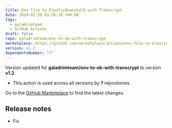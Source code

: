 ```yaml
---
title: Env file to ElasticBeanstalk with Transcrypt
date: 2024-02-20 03:26:10 +00:00
tags:
  - galadrimteam
  - GitHub Actions
draft: false
repo: galadrimteam/env-to-eb-with-transcrypt
marketplace: https://github.com/marketplace/actions/env-file-to-elasticbeanstalk-with-transcrypt
version: v1.2
dependentsNumber: "?"
---
```



Version updated for **galadrimteam/env-to-eb-with-transcrypt** to version **v1.2**.
- This action is used across all versions by **?** repositories.

Go to the [GitHub Marketplace](https://github.com/marketplace/actions/env-file-to-elasticbeanstalk-with-transcrypt) to find the latest changes.

## Release notes

- Fix 
